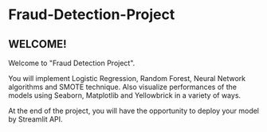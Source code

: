 # Fraud-Detection-Project

## WELCOME!
Welcome to "Fraud Detection Project".

You will implement Logistic Regression, Random Forest, Neural Network algorithms and SMOTE technique. Also visualize performances of the models using Seaborn, Matplotlib and Yellowbrick in a variety of ways.

At the end of the project, you will have the opportunity to deploy your model by Streamlit API.

